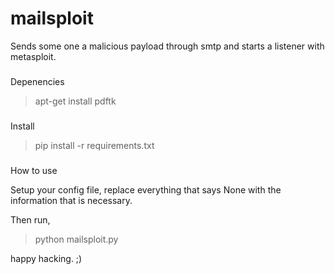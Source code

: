 # mailsploit
Sends some one a malicious payload through smtp and starts a listener with metasploit.

###

Depenencies

> apt-get install pdftk

###

Install

> pip install -r requirements.txt

###

How to use

Setup your config file, replace everything that says None with the information that is necessary.

Then run,

> python mailsploit.py


happy hacking. ;)

